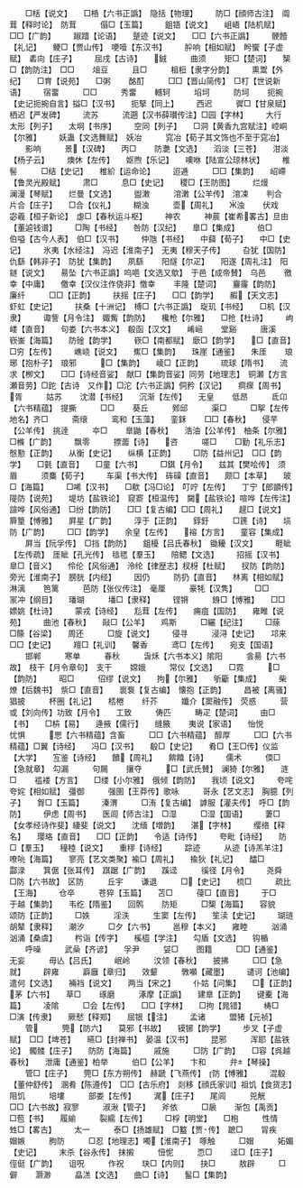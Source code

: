 <!-- { "loadSidebar": true } -->
　　□栝【说文】　　□桰【六书正譌】　隐括【物理】
　　防□【顔师古注】　阘茸【释时论】　防茸　　　傝□【玉篇】
　　鉏铻【说文】　　岨峿【陆机赋】　□□【广韵】
　　踧踖【论语】　　蹵迹【说文】　　□□【六书正譌】
　　骾饐【礼记】　　鲠□【贾山传】　哽噎【东汉书】
　　肸响【相如赋】　盻蠁【子虚赋】　砉向【庄子】
　　屈戌【古诗】　　銊　　　曲须
　　矩□【楚词】　　榘□【韵防注】　□□
　　俎豆　　　且□　　　柤梪【隶字分韵】
　　熏鬻【外纪】　　□育【说苑】　　□粥
　　酩酊　　　□□【晋山简传】　□朾【世说新语】
　　宿畱　　　□□　　　秀畱
　　轗轲　　　埳坷　　　防坷
　　扼捥【史记扼捥自言】搤□【汉书】　　扼掔【同上】
　　西迟　　　徲□【甘泉赋】　栖迟【严发碑】
　　流苏　　　流遡【汉书薛瓉传注】□园【字林】
　　大行　　　太形【列子】　　太坰【书序】
　　空同【列子】　　□洞【黄香九宫赋注】崆峒【尔雅】
　　妖蛊【文选舞赋】　妖冶　　　窕冶【荀子其文饰也不至于窕冶】
　　影响　　　景【汉碑】　　丙□
　　防灔【文选】　　滔淡【三苍】　　泔淡【杨子云】
　　燠休【左传】　　妪煦【乐记】　　噢咻【陆宣公琼林状】
　　椎髻　　　□结【史记】　　椎紒【运命论】
　　迢逓　　　□□【集韵】　　岹嵽【鲁灵光殿赋】
　　肃□　　　息□【史记】　　稷□【王防图】
　　烂熳　　　澜漫【琴赋】　　烂曼【文选】
　　盥潄　　　涫潄【公羊传】　涫凁
　　判合　　　片合【庄子】　　□合【仪礼】
　　糊浊　　　壶【周礼】　　浊
　　伏戏　　　宓羲【桓子新论】　虙□【春秋运斗枢】
　　神农　　　神莀【崔希畧古】旦由【董逌钱谱】
　　□陶【书经】　　咎防【汉纪】　　臯□【集成】
　　伯□　　　伯嗌【古今人表】　伯□【汉书】
　　仲虺【书经】　　中蘬【荀子】　　中□【史记】
　　氷夷【水经注】　冯迟【淮南子】　无夷【穆天子传】
　　叴犹【国防】　　仇繇【韩非子】　防犹【集韵】　　夙繇
　　阳燧【尔疋】　　阳遂【周礼注】　阳鐩【说文】　　昜坠【六书正譌】呜唈【文选又歍】　于邑【成帝賛】　乌邑
　　徼幸【中庸】　　儌幸【汉仪注作侥非】憿幸
　　丰隆【楚词】　　靊霳【韵防】　　廉纤　　　□□【正韵】
　　扶摇【庄子】　　□□【韵学】　　赮【天文志】　虾虹【史记】
　　扶桑【十洲记】　榑□【六书正譌】　琁玑【书经】　　□机【汉隶】
　　诹訾【月令注】　娵觜【韵防】　　欃枪【尔雅】　　□抢【杜诗】
　　岣嵝【直音】　　句娄【六书本义】　殽函【汉文】　　崤崡
　　堂谿　　　唐溪　　　嵚崟【海篇】　　防碒【韵学】
　　嵚□【南都赋】　廞□【韵学】　　□【直音】　　□穷【左传】
　　嶕峣【说文】　　嶣□【集韵】　　珠崖【通鉴】　　朱厓
　　琅琊【抱朴子】　琅邪　　　□【集韵】　　崚□【正韵】
　　琉球【隋书】　　流求【栁文】　　□□【诗经音娑】　献□【集韵音娑】同劳【地理志】　铜瀬【方言　瀬音劳】□跎【古诗　又作】□沱【六书正譌】侗矜【汉记】　　痌瘝【周书】　　胥　　　姑苏
　　沈潜【书经】　　沉渐【左传】　　无皇
　　低昂　　　氐卬【六书精蕴】　提撕　　　□□
　　葵丘　　　鄈邱　　　渠□　　　□挐【左传地名】齐□　　　斋缞　　　鸾和【玉藻】　　銮鉌
　　□□【春秋】　　侵芉【公羊传】　挑逹　　　夲□
　　臯鼬【春秋】　　浩油【公羊传】　柚条【尔雅】　　□樤【广韵】
　　飘零　　　摽蘦【诗】　　咨　　　嗟□
　　□勤【礼乐志】　慇懃【正韵】　　从衡【史记】　　纵横【正韵】
　　□防【益州记】　□□【韵学】　　□氃【直音】　　□童【六书】
　　□錤【月令】　　兹其【樊哙传】　须眉　　　须麋【荀子】
　　车渠【书大传】　砗磲【直音】　　颇□【本草】　　玻□【海篇】
　　□唏【汉书】　　□欷【冯□论】　叮咛【左传】　　丁宁【郎顗传】隄防【说苑】　　堤坊【盐铁论】　窥窬【桓温传】　闚【盐铁论】喧哗【左传注】　諠哗【风俗通】　□纷【韵防】　　□□【复古编】□□【周礼】　　趧□【说文】　　簈篂【愽雅】　　屛星【广韵】
　　淳于【正韵】　　錞釪　　　□篪【诗】　　埙防【广韵】
　　□□【韵学】　　余皇【左传】　　褣【方言】　　童容【集成】
　　屛当【阮孚传】　□挡【韵防】　　鉏櫌【吕氏春秋】　锄耰【汉文】
　　睚眦【左传疏】　厓眦【孔光传】　毰毸【羣玉】　　陪鳃【文选】
　　招摇【汉书】　　臯□【音义】　　伶伦【风俗通】　泠纶【律歴志】杈枒【杜赋】　　扠防【韵防】　　旁光【淮南子】　膀胱【内经】
　　因仍　　　防扔【直音】　　林离【相如赋】　淋漓
　　笆篱　　　芭防【张仪传注】　毫厘　　　豪牦【汉隽】
　　□□　　　冡冲【纲目】　　璠瑚　　　墦□【隶释】
　　铿锵　　　銵□【愽雅】　　□□　　　嫖姚【杜诗】
　　蒙戎【诗经】　　尨茸【左传】　　痈疽【国防】　　雍睢【说苑】
　　曲池【春秋】　　敺□【公羊】　　鸡斯　　　□纚【纪注】
　　□蒢　　　□篨【谷梁】　　周还　　　□旋【说文】
　　侵寻　　　浸浔【史记】　　邛来　　　□□【史记】
　　羶□【礼训】　　馨香　　　鸢□【左传】　　宛支【国语】
　　邯郸　　　寒单　　　春秋　　　旾秌【六书本义】隂阳　　　侌昜【六书故】　枝干【月令章句】　支干
　　嫦娥　　　常仪【文选】　　□霓　　　□【韵防】
　　昭□　　　佋缪【说文】　　拘【尔雅】　　斪斸【集成】
　　柴燎【后魏书】　祡□【直音】　　褱袌【复古编】　懐抱【正韵】
　　昌被【离骚】　　猖披　　　杯圈【礼记】　　桮棬
　　纤芥　　　孅介【窦融传】　荧惑　　　营或【刘向传】功致【月令】　　工致　　　俦匹　　　畴疋【楚词】
　　由□【书】　　□枿【易】　　逄掖【儒行】　　缝腋
　　夷说【家语】　　怡悦　　　忧惧　　　愳【六书精蕴】含畜　　　□□【六书精蕴】　醇厚　　　□□【六书精蕴】□翼【诗经】　　冯□【汉书】　　殽□【史记】　　肴□【王□传】仪监【大学】　　宐鉴【诗经】　　饙【周礼】　　餴饎【诗】
　　儒术　　　偄□【急就章】　勾漏　　　句屚
　　攘夺　　　□【武氏賛】　澜猗【尔雅】　　涟□
　　褴褛【方言】　　□缕【小尔雅】　俄倾【韵防】　　我顷【说文】
　　夸咤　　　夸姹【相如赋】　彊御　　　强圉【王莽传】歌咏　　　哥永【艺文志】　胸臆【列子】　　胷□【玉篇】
　　溱渭　　　□洧【复古编】　謼服【灌夫传】　呼□【韵防】
　　伊虑【周书】　　医闾【师古注】　□湿　　　□湿【国语】
　　萋□【女孝经诗作斐】緀斐【说文】　　沈缅【増韵】　　湛【字林】
　　缨络【释名】　　璎珞【直音】　　□□【正韵】　　令适【诗传】
　　夸毗【诗经】　　防□【羣玉】　　穜稑【说文】　　重穋【诗经】
　　踪迹　　　从迹【诗羔羊注】　嘹喨【海篇】　　寥亮【艺文类聚】褕□【周礼】　　揄狄【礼记】　　醽□　　　酃渌
　　箕倨【张耳传】　踑踞【广韵】　　蹊迳　　　徯径【月令】
　　尧舜　　　□防【六书故】　区防　　　丘宇
　　谦退　　　□【史记】　　梳□　　　疏比【王海】
　　仓卒　　　苍猝【玉篇】　　苫□　　　葠□【直音】
　　于□　　　于越【集韵】　　韦纥【隋鉴】　　回鹘
　　防矩　　　□榘【海篇】　　容貌　　　颂防【正韵】
　　□妷　　　淫泆　　　生窦【左传】　　笙渎【史记】
　　瑚琏　　　胡辇【隶释】　　潮汐　　　□夕【六书】
　　邕穆【本义】　　雍睦　　　汹涌　　　汹涌【桑虞】
　　枍诣【传字】　　榽橀【学注】　　勾盾【文选】　　钩楯
　　呼噪　　　武喿【齐谚】　　孚尹　　　姇□
　　图籍　　　□□【通鉴】　　无妄　　　毋亾【吕氏】
　　岷岭　　　汶领【春秋】　　披拂　　　□□【急就】
　　辟雍　　　廦廱【章归】　　效颦　　　斆嚬【藏墨】
　　谴诃【池编】　　遣何【文选】　　裲裆【说文】　　两当【宋之】
　　仆姑【问集】　　□【正韵】　　茅【六书】　　草□
　　琢磨　　　涿摩【正譌】　　建臯【正韵】　　键櫜【海篇】
　　凌隂　　　□会【左传】　　□□【字林】　　□拘【晁错】
　　梼□　　　□演【传隶】　　厥憖【释郑】　　屈银【注】
　　孟诸　　　盟猪【元祯】
　　管　　　筦【防六】　　莫邪【书故】　　镆铘【韵学】
　　步叉【子虚赋】　□□【埤苍】　　曣□【封禅书】　晏温【汉书】
　　昆邪　　　浑耶【盐铁论】　髑髅【庄子】　　防防【海篇】
　　戚施　　　□防【广韵】　　□容【呉越春秋】　　泄庸【通鉴】柏举　　　伯□【公羊】　　卞和　　　弁【琴操】
　　管□【庄子】　　筦□【东方朔传】　赫蹏【飞燕传】　防【愽雅】
　　混殽【董仲舒传】　溷肴【陈遵传】　□□【古乐府】　剡移【顔氏家训】祖饥【食货志】　阻饥　　　培塿　　　部娄【左传】
　　浘【庄子】　　尾闾　　　兕觥　　　□□【六书故】寂寥　　　淑湫【管子】　　斧依　　　□扆
　　渐包【禹贡】　　□苞【书】　　履緰　　　裂繻【左传】
　　□桴【明堂】　　□枹　　　性情　　　甡□【畧古】
　　太一　　　泰□【扬雄赋】　□盭【贾传】　蹠□
　　冐疾　　　媢嫉　　　朐防　　　□忍【地理志】噣【淮南子】　啄触　　　□媢　　　妬媚【史记】
　　末杀【谷永传】　抹摋　　　忸怩　　　恧□
　　迳□【庄子】　　俓侹【广韵】　　诅呪　　　作祝
　　玦□【内则】　　抉□　　　敖辟　　　□僻
　　灏渺　　　皛溔【文选】　　曲□【诗】　　髷□【集韵】
